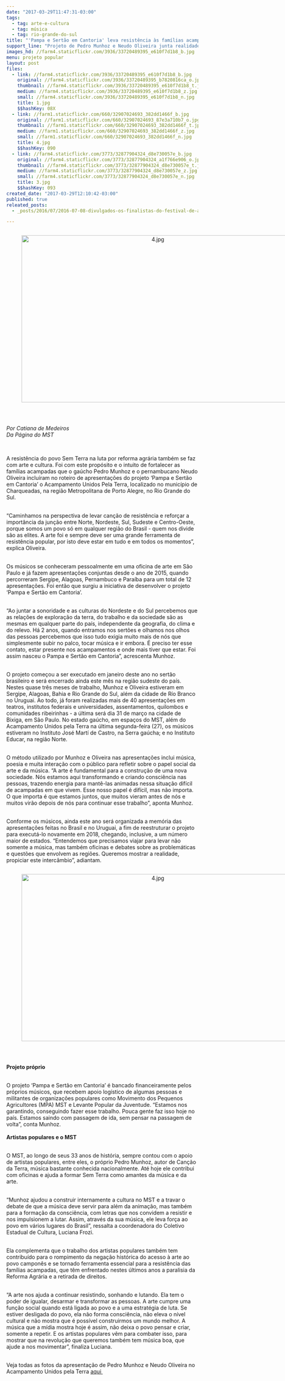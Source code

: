 ```yaml
---
date: "2017-03-29T11:47:31-03:00"
tags:
  - tag: arte-e-cultura
  - tag: música
  - tag: rio-grande-do-sul
title: "'Pampa e Sertão em Cantoria' leva resistência às famílias acampadas no RS\n\n"
support_line: "Projeto de Pedro Munhoz e Neudo Oliveira junta realidades sociais de diferentes estados através da música\n\n"
images_hd: //farm4.staticflickr.com/3936/33720489395_e610f7d1b8_b.jpg
menu: projeto popular
layout: post
files:
  - link: //farm4.staticflickr.com/3936/33720489395_e610f7d1b8_b.jpg
    original: //farm4.staticflickr.com/3936/33720489395_b7820816ca_o.jpg
    thumbnail: //farm4.staticflickr.com/3936/33720489395_e610f7d1b8_t.jpg
    medium: //farm4.staticflickr.com/3936/33720489395_e610f7d1b8_z.jpg
    small: //farm4.staticflickr.com/3936/33720489395_e610f7d1b8_n.jpg
    title: 1.jpg
    $$hashKey: 08X
  - link: //farm1.staticflickr.com/660/32907024693_382dd1466f_b.jpg
    original: //farm1.staticflickr.com/660/32907024693_87e3a710b7_o.jpg
    thumbnail: //farm1.staticflickr.com/660/32907024693_382dd1466f_t.jpg
    medium: //farm1.staticflickr.com/660/32907024693_382dd1466f_z.jpg
    small: //farm1.staticflickr.com/660/32907024693_382dd1466f_n.jpg
    title: 4.jpg
    $$hashKey: 090
  - link: //farm4.staticflickr.com/3773/32877904324_d8e730057e_b.jpg
    original: //farm4.staticflickr.com/3773/32877904324_a1f766e906_o.jpg
    thumbnail: //farm4.staticflickr.com/3773/32877904324_d8e730057e_t.jpg
    medium: //farm4.staticflickr.com/3773/32877904324_d8e730057e_z.jpg
    small: //farm4.staticflickr.com/3773/32877904324_d8e730057e_n.jpg
    title: 3.jpg
    $$hashKey: 093
created_date: "2017-03-29T12:10:42-03:00"
published: true
releated_posts:
  - _posts/2016/07/2016-07-08-divulgados-os-finalistas-do-festival-de-arte-e-cultura-da-reforma-agraria.md

---
```

<div style="text-align:center">
<figure class="image" style="display:inline-block"><img alt="4.jpg" height="438" src="//farm1.staticflickr.com/660/32907024693_382dd1466f_b.jpg" width="700" />
<figcaption></figcaption>
</figure>
</div>

<p>&nbsp;</p>

<p><em>Por Catiana de Medeiros&nbsp;<br />
Da P&aacute;gina do MST&nbsp;</em></p>

<p>&nbsp;</p>

<p>A resist&ecirc;ncia do povo Sem Terra na luta por reforma agr&aacute;ria tamb&eacute;m se faz com arte e cultura. Foi com este prop&oacute;sito e o intuito de fortalecer as fam&iacute;lias acampadas que o ga&uacute;cho Pedro Munhoz e o pernambucano Neudo Oliveira inclu&iacute;ram no roteiro de apresenta&ccedil;&otilde;es do projeto &lsquo;Pampa e Sert&atilde;o em Cantoria&rsquo; o Acampamento Unidos Pela Terra, localizado no munic&iacute;pio de Charqueadas, na regi&atilde;o Metropolitana de Porto Alegre, no Rio Grande do Sul.</p>

<p><br />
&ldquo;Caminhamos na perspectiva de levar can&ccedil;&atilde;o de resist&ecirc;ncia e refor&ccedil;ar a import&acirc;ncia da jun&ccedil;&atilde;o entre Norte, Nordeste, Sul, Sudeste e Centro-Oeste, porque somos um povo s&oacute; em qualquer regi&atilde;o do Brasil - quem nos divide s&atilde;o as elites. A arte foi e sempre deve ser uma grande ferramenta de resist&ecirc;ncia popular, por isto deve estar em tudo e em todos os momentos&rdquo;, explica Oliveira.</p>

<p><br />
Os m&uacute;sicos se conheceram pessoalmente em uma oficina de arte em S&atilde;o Paulo e j&aacute; fazem apresenta&ccedil;&otilde;es conjuntas desde o ano de 2015, quando percorreram Sergipe, Alagoas, Pernambuco e Para&iacute;ba para um total de 12 apresenta&ccedil;&otilde;es. Foi ent&atilde;o que surgiu a iniciativa de desenvolver o projeto &lsquo;Pampa e Sert&atilde;o em Cantoria&rsquo;.</p>

<p><br />
&ldquo;Ao juntar a sonoridade e as culturas do Nordeste e do Sul percebemos que as rela&ccedil;&otilde;es de explora&ccedil;&atilde;o da terra, do trabalho e da sociedade s&atilde;o as mesmas em qualquer parte do pa&iacute;s, independente da geografia, do clima e do relevo. H&aacute; 2 anos, quando entramos nos sert&otilde;es e olhamos nos olhos das pessoas percebemos que isso tudo exigia muito mais de n&oacute;s que simplesmente subir no palco, tocar m&uacute;sica e ir embora. &Eacute; preciso ter esse contato, estar presente nos acampamentos e onde mais tiver que estar. Foi assim nasceu o Pampa e Sert&atilde;o em Cantoria&rdquo;, acrescenta Munhoz.</p>

<p><br />
O projeto come&ccedil;ou a ser executado em janeiro deste ano no sert&atilde;o brasileiro e ser&aacute; encerrado ainda este m&ecirc;s na regi&atilde;o sudeste do pa&iacute;s. Nestes quase tr&ecirc;s meses de trabalho, Munhoz e Oliveira estiveram em Sergipe, Alagoas, Bahia e Rio Grande do Sul, al&eacute;m da cidade de R&iacute;o Branco no Uruguai. Ao todo, j&aacute; foram realizadas mais de 40 apresenta&ccedil;&otilde;es em teatros, institutos federais e universidades, assentamentos, quilombos e comunidades ribeirinhas - a &uacute;ltima ser&aacute; dia 31 de mar&ccedil;o na cidade de Bixiga, em S&atilde;o Paulo. No estado ga&uacute;cho, em espa&ccedil;os do MST, al&eacute;m do Acampamento Unidos pela Terra na &uacute;ltima segunda-feira (27), os m&uacute;sicos estiveram no Instituto Jos&eacute; Mart&iacute; de Castro, na Serra ga&uacute;cha; e no Instituto Educar, na regi&atilde;o Norte.</p>

<p><br />
O m&eacute;todo utilizado por Munhoz e Oliveira nas apresenta&ccedil;&otilde;es inclui m&uacute;sica, poesia e muita intera&ccedil;&atilde;o com o p&uacute;blico para refletir sobre o papel social da arte e da m&uacute;sica. &ldquo;A arte &eacute; fundamental para a constru&ccedil;&atilde;o de uma nova sociedade. N&oacute;s estamos aqui transformando e criando consci&ecirc;ncia nas pessoas, trazendo energia para mant&ecirc;-las animadas nessa situa&ccedil;&atilde;o dif&iacute;cil de acampadas em que vivem. Esse nosso papel &eacute; dif&iacute;cil, mas n&atilde;o importa. O que importa &eacute; que estamos juntos, que muitos vieram antes de n&oacute;s e muitos vir&atilde;o depois de n&oacute;s para continuar esse trabalho&rdquo;, aponta Munhoz.</p>

<p><br />
Conforme os m&uacute;sicos, ainda este ano ser&aacute; organizada a mem&oacute;ria das apresenta&ccedil;&otilde;es feitas no Brasil e no Uruguai, a fim de reestruturar o projeto para execut&aacute;-lo novamente em 2018, chegando, inclusive, a um n&uacute;mero maior de estados. &ldquo;Entendemos que precisamos viajar para levar n&atilde;o somente a m&uacute;sica, mas tamb&eacute;m oficinas e debates sobre as problem&aacute;ticas e quest&otilde;es que envolvem as regi&otilde;es. Queremos mostrar a realidade, propiciar este interc&acirc;mbio&rdquo;, adiantam.</p>

<div style="text-align:center">
<figure class="image" style="display:inline-block"><img alt="4.jpg" height="438" src="//farm1.staticflickr.com/660/32907024693_382dd1466f_b.jpg" width="700" />
<figcaption></figcaption>
</figure>
</div>

<p>&nbsp;</p>

<p><strong>Projeto pr&oacute;prio</strong></p>

<p><br />
O projeto &lsquo;Pampa e Sert&atilde;o em Cantoria&rsquo; &eacute; bancado financeiramente pelos pr&oacute;prios m&uacute;sicos, que recebem apoio log&iacute;stico de algumas pessoas e militantes de organiza&ccedil;&otilde;es populares como Movimento dos Pequenos Agricultores (MPA) MST e Levante Popular da Juventude. &ldquo;Estamos nos garantindo, conseguindo fazer esse trabalho. Pouca gente faz isso hoje no pa&iacute;s. Estamos saindo com passagem de ida, sem pensar na passagem de volta&rdquo;, conta Munhoz.<br />
<br />
<strong>Artistas populares e o MST</strong></p>

<p><br />
O MST, ao longo de seus 33 anos de hist&oacute;ria, sempre contou com o apoio de artistas populares, entre eles, o pr&oacute;prio Pedro Munhoz, autor de Can&ccedil;&atilde;o da Terra, m&uacute;sica bastante conhecida nacionalmente. At&eacute; hoje ele contribui com oficinas e ajuda a formar Sem Terra como amantes da m&uacute;sica e da arte.</p>

<p><br />
&ldquo;Munhoz ajudou a construir internamente a cultura no MST e a travar o debate de que a m&uacute;sica deve servir para al&eacute;m da anima&ccedil;&atilde;o, mas tamb&eacute;m para a forma&ccedil;&atilde;o da consci&ecirc;ncia, com letras que nos convidem a resistir e nos impulsionem a lutar. Assim, atrav&eacute;s da sua m&uacute;sica, ele leva for&ccedil;a ao povo em v&aacute;rios lugares do Brasil&rdquo;, ressalta a coordenadora do Coletivo Estadual de Cultura, Luciana Frozi.</p>

<p><br />
Ela complementa que o trabalho dos artistas populares tamb&eacute;m tem contribu&iacute;do para o rompimento da nega&ccedil;&atilde;o hist&oacute;rica do acesso &agrave; arte ao povo campon&ecirc;s e se tornado ferramenta essencial para a resist&ecirc;ncia das fam&iacute;lias acampadas, que t&ecirc;m enfrentado nestes &uacute;ltimos anos a paralisia da Reforma Agr&aacute;ria e a retirada de direitos.</p>

<p><br />
&ldquo;A arte nos ajuda a continuar resistindo, sonhando e lutando. Ela tem o poder de igualar, desarmar e transformar as pessoas. A arte cumpre uma fun&ccedil;&atilde;o social quando est&aacute; ligada ao povo e a uma estrat&eacute;gia de luta. Se estiver desligada do povo, ela n&atilde;o forma consci&ecirc;ncia, n&atilde;o eleva o n&iacute;vel cultural e n&atilde;o mostra que &eacute; poss&iacute;vel construirmos um mundo melhor. A m&uacute;sica que a m&iacute;dia mostra hoje &eacute; assim, n&atilde;o deixa o povo pensar e criar, somente a repetir. E os artistas populares v&ecirc;m para combater isso, para mostrar que na revolu&ccedil;&atilde;o que queremos tamb&eacute;m tem m&uacute;sica boa, que ajude a nos movimentar&rdquo;, finaliza Luciana.</p>

<p><br />
Veja todas as fotos da apresenta&ccedil;&atilde;o de Pedro Munhoz e Neudo Oliveira no Acampamento Unidos pela Terra <a href="https://www.flickr.com/photos/mst_rs/sets/72157678549453074">aqui&nbsp;</a></p>
